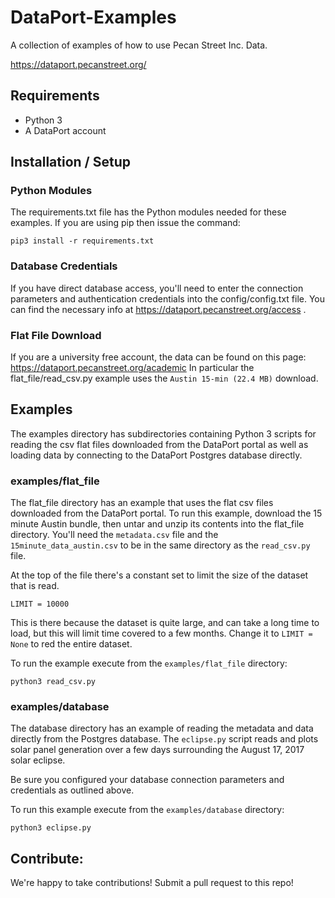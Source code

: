 # DataPort-Examples
A collection of examples of how to use Pecan Street Inc. Data.

https://dataport.pecanstreet.org/

## Requirements
- Python 3
- A DataPort account

## Installation / Setup
### Python Modules
The requirements.txt file has the Python modules needed for these examples.
If you are using pip then issue the command:

`pip3 install -r requirements.txt`

### Database Credentials
If you have direct database access, you'll need to enter the connection parameters and authentication credentials
into the config/config.txt file. You can find the necessary info at https://dataport.pecanstreet.org/access . 

### Flat File Download
If you are a university free account, the data can be found on this page:
https://dataport.pecanstreet.org/academic
In particular the flat_file/read_csv.py example uses the `Austin 15-min (22.4 MB)` download.

## Examples
The examples directory has subdirectories containing Python 3 scripts for reading the csv
flat files downloaded from the DataPort portal as well as loading data by connecting to the 
DataPort Postgres database directly. 

### examples/flat_file
The flat_file directory has an example that uses the flat csv files downloaded from the DataPort portal.
To run this example, download the 15 minute Austin bundle, then untar and unzip its contents into the flat_file
directory. You'll need the `metadata.csv` file and the `15minute_data_austin.csv` to be in the same directory as 
the `read_csv.py` file.

At the top of the file there's a constant set to limit the size of the dataset that is read.

`LIMIT = 10000`

This is there because the dataset is quite large, and can take a long time to load, but this will limit 
time covered to a few months. Change it to `LIMIT = None` to red the entire dataset.

To run the example execute from the `examples/flat_file` directory:

`python3 read_csv.py`

### examples/database
The database directory has an example of reading the metadata and data directly from the Postgres database.
The `eclipse.py` script reads and plots solar panel generation over a few days surrounding the August 17, 2017 
solar eclipse. 

Be sure you configured your database connection parameters and credentials as outlined above.

To run this example execute from the `examples/database` directory:

`python3 eclipse.py`

## Contribute:
We're happy to take contributions! Submit a pull request to this repo!
